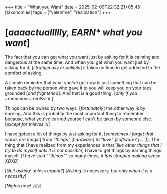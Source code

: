 +++
title = "What you Want"
date = 2025-02-09T22:32:21+05:45
[taxonomies]
tags = ["valentine", "realization"]
+++

# [_aaaactuallllly, EARN* what you want_]

The fact that you can get what you want just by asking for it
is calming and dangerous at the same time. And when you get what
you want just by asking for it, [_stratigecally or politely_] it
takes no time to get addicted to the comfort of asking.

A simple reminder that what you've got now is just something that
can be taken back by the person who gave it to you will keep you
on your toes grounded [_and frightened_]. And that is a good thing.
[_only if you ~remember~ realize it._]

Things can be owned by two ways, [_fortunately_] the other way is
by earning. And this is probably the most important thing to
remember because, what you've earned yourself can't be taken by
someone else. [_except for thieves :x_]

I have gotten a lot of things by just asking for it, [_sometimes
I forget that words are magic_] from _"things"_ [_hardware_] to
_"love"_ [_software?  (´ᴗ`‘)_]. The thing that I have realized from
my experiances is that [_like other things that I try to do myself
until it is not possible_] I have to get things by earning things
myself. [_I have said ""things"" so many times, it has stopped making sense XDXD_]

[_Quit asking! unless urgent?_] [_Asking is necessary, but only when it
is a necessity_]

[_Nights now! zZz_]
